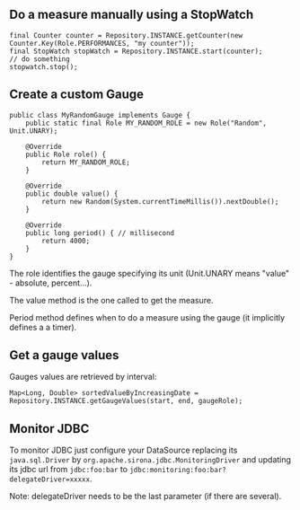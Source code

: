 <!---
Licensed to the Apache Software Foundation (ASF) under one
or more contributor license agreements.  See the NOTICE file
distributed with this work for additional information
regarding copyright ownership.  The ASF licenses this file
to you under the Apache License, Version 2.0 (the
"License"); you may not use this file except in compliance
with the License.  You may obtain a copy of the License at

  http://www.apache.org/licenses/LICENSE-2.0

Unless required by applicable law or agreed to in writing,
software distributed under the License is distributed on an
"AS IS" BASIS, WITHOUT WARRANTIES OR CONDITIONS OF ANY
KIND, either express or implied.  See the License for the
specific language governing permissions and limitations
under the License.
-->
## Do a measure manually using a StopWatch

    final Counter counter = Repository.INSTANCE.getCounter(new Counter.Key(Role.PERFORMANCES, "my counter"));
    final StopWatch stopWatch = Repository.INSTANCE.start(counter);
    // do something
    stopwatch.stop();

## Create a custom Gauge

    public class MyRandomGauge implements Gauge {
        public static final Role MY_RANDOM_ROLE = new Role("Random", Unit.UNARY);

        @Override
        public Role role() {
            return MY_RANDOM_ROLE;
        }

        @Override
        public double value() {
            return new Random(System.currentTimeMillis()).nextDouble();
        }

        @Override
        public long period() { // millisecond
            return 4000;
        }
    }

The role identifies the gauge specifying its unit (Unit.UNARY means "value" - absolute, percent...).

The value method is the one called to get the measure.

Period method defines when to do a measure using the gauge (it implicitly defines a a timer).

## Get a gauge values

Gauges values are retrieved by interval:

    Map<Long, Double> sortedValueByIncreasingDate = Repository.INSTANCE.getGaugeValues(start, end, gaugeRole);

## Monitor JDBC

To monitor JDBC just configure your DataSource replacing its `java.sql.Driver` by `org.apache.sirona.jdbc.MonitoringDriver`
and updating its jdbc url from `jdbc:foo:bar` to `jdbc:monitoring:foo:bar?delegateDriver=xxxxx`.

Note: delegateDriver needs to be the last parameter (if there are several).
